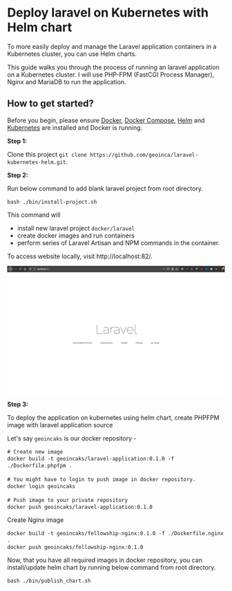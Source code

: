 # Deploy laravel on Kubernetes with Helm chart

To more easily deploy and manage the Laravel application containers in a Kubernetes cluster, you can use Helm charts.

This guide walks you through the process of running an laravel application on a Kubernetes cluster. I will use PHP-FPM (FastCGI Process Manager), Nginx and MariaDB to run the application.

## How to get started?

Before you begin, please ensure [Docker](https://www.docker.com/), [Docker Compose](https://docs.docker.com/compose/), [Helm](https://helm.sh/) and [Kubernetes](https://github.com/dambergautam/docker-examples/blob/master/4-kubernetes/kubernetes-setup.md) are installed and Docker is running.

**Step 1:**

Clone this project `git clone https://github.com/geoinca/laravel-kubernetes-helm.git`.

**Step 2:**

Run below command to add blank laravel project from root directory.

```
bash ./bin/install-project.sh
```

This command will
- install new laravel project `docker/laravel`
- create docker images and run containers  
- perform series of Laravel Artisan and NPM commands in the container.

To access website locally, visit http://localhost:82/.

![Homepage Screenshot](./laravel-homepage.png)

**Step 3:**

To deploy the application on kubernetes using helm chart, create PHPFPM image
with laravel application source

Let's say `geoincaks` is our docker repository -

```
# Create new image
docker build -t geoincaks/laravel-application:0.1.0 -f ./Dockerfile.phpfpm .  

# You might have to login to push image in docker repository.
docker login geoincaks

# Push image to your private repository
docker push geoincaks/laravel-application:0.1.0
```

Create Nginx image

```
docker build -t geoincaks/fellowship-nginx:0.1.0 -f ./Dockerfile.nginx .
docker push geoincaks/fellowship-nginx:0.1.0
```

Now, that you have all required images in docker repository, you can install/update
helm chart by running below command from root directory.

```
bash ./bin/publish_chart.sh
```
